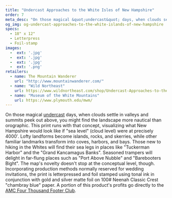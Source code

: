 ```yaml
---
title: "Undercast Approaches to the White Isles of New Hampshire"
order: 7
meta_desc: "On those magical &quot;undercast&quot; days, when clouds settle in valleys and summits peek out above, you might find the landscape more nautical than orographic. This print runs with that concept, assuming clouds have nestled at precisely 4000&#8242;."
og_img: og-undercast-approaches-to-the-white-islands-of-new-hampshire
specs:
  - 18" x 12"
  - Letterpress
  - Foil-stamp
images:
  -  ext: '.jpg'
  -  ext: '.jpg'
  -  ext: '.jpg'
  -  ext: '.png'
retailers:
  - name: The Mountain Wanderer
    url: "http://www.mountainwanderer.com/"
  - name: "Wild Northeast"
    url: https://www.wildnortheast.com/shop/Undercast-Approaches-to-the-White-Isles-of-New-Hampshire-p178520669
  - name: "Museum of the White Mountains"
    url: https://www.plymouth.edu/mwm/
---
```


On those magical <a href='https://youtu.be/TWnDBRxBsqgg' target='_blank'>undercast</a> days, when clouds settle in valleys and summits peek out above, you might find the landscape more nautical than orographic. This print runs with that concept, visualizing what New Hampshire would look like if "sea level" (cloud level) were at precisely 4000&#8242;. Lofty landforms become islands, rocks, and skerries, while other familiar landmarks transform into coves, harbors, and bays. Those new to hiking in the Whites will find their sea legs in places like "Tuckerman Harbor" and the &quot;Grand Kancamagus Banks&quot;. Seasoned trampers will delight in far-flung places such as &quot;Port Above Nubble&quot; and &quot;Barebooters Bight&quot;. The map&#x27;s novelty doesn't stop at the conceptual level, though.  Incorporating production methods normally reserved for wedding invitations, the print is letterpressed and foil stamped using tonal ink in conjunction with gold and silver matte foil on 100# Neenah Classic Crest &quot;chambray blue&quot; paper. A portion of this product's profits go directly to the [AMC Four Thousand Footer Club](http://www.amc4000footer.org/).

